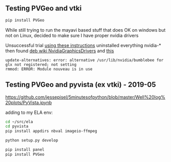 ## Testing PVGeo and vtki

```bash
pip install PVGeo
```

While still trying to run the mayavi based stuff that does OK on windows but not on Linux, decided to make sure I have proper nvidia drivers 

Unsuccessful trial [using these instructions](https://linuxconfig.org/how-to-install-the-latest-nvidia-drivers-on-debian-9-stretch-linux)
uninstalled everything nvidia-* then found [deb wiki NvidiaGraphicsDrivers](https://wiki.debian.org/NvidiaGraphicsDrivers) and [this](https://wiki.debian.org/Bumblebee#Installation)

```text
update-alternatives: error: alternative /usr/lib/nvidia/bumblebee for glx not registered; not setting
rmmod: ERROR: Module nouveau is in use
```

## Testing PVGeo and pyvista (ex vtki) - 2019-05

https://github.com/jessepisel/5minutesofpython/blob/master/Well%20log%20plots/PyVista.ipynb

adding to my ELA env:

```bash
cd ~/src/ela
cd pyvista
pip install appdirs nbval imageio-ffmpeg

python setup.py develop

pip install panel
pip install PVGeo
```
